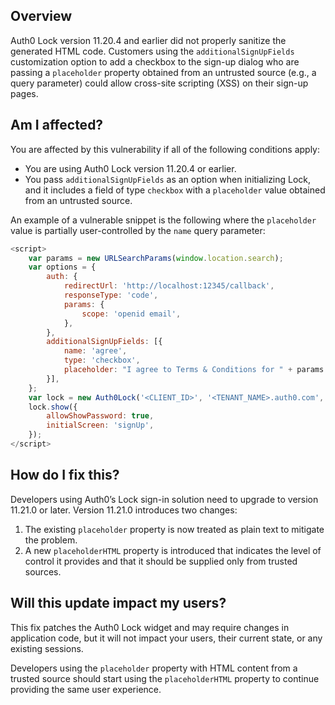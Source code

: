 ## Overview

Auth0 Lock version 11.20.4 and earlier did not properly sanitize the generated HTML code. Customers using the `additionalSignUpFields` customization option to add a checkbox to the sign-up dialog who are passing a `placeholder` property obtained from an untrusted source (e.g., a query parameter) could allow cross-site scripting (XSS) on their sign-up pages.

## Am I affected?

You are affected by this vulnerability if all of the following conditions apply:

- You are using Auth0 Lock version 11.20.4 or earlier.
- You pass `additionalSignUpFields` as an option when initializing Lock, and it includes a field of type `checkbox` with a `placeholder` value obtained from an untrusted source.

An example of a vulnerable snippet is the following where the `placeholder` value is partially user-controlled by the `name` query parameter:

```javascript
<script>
    var params = new URLSearchParams(window.location.search);
    var options = {
        auth: {
            redirectUrl: 'http://localhost:12345/callback',
            responseType: 'code',
            params: {
                scope: 'openid email',
            },
        },
        additionalSignUpFields: [{
            name: 'agree',
            type: 'checkbox',
            placeholder: "I agree to Terms & Conditions for " + params.get('name'),
        }],
    };
    var lock = new Auth0Lock('<CLIENT_ID>', '<TENANT_NAME>.auth0.com', options);
    lock.show({
        allowShowPassword: true,
        initialScreen: 'signUp',
    });
</script>
```

## How do I fix this?

Developers using Auth0’s Lock sign-in solution need to upgrade to version 11.21.0 or later. Version 11.21.0 introduces two changes:

1. The existing `placeholder` property is now treated as plain text to mitigate the problem.
2. A new `placeholderHTML` property is introduced that indicates the level of control it provides and that it should be supplied only from trusted sources.

## Will this update impact my users?

This fix patches the Auth0 Lock widget and may require changes in application code, but it will not impact your users, their current state, or any existing sessions.

Developers using the `placeholder` property with HTML content from a trusted source should start using the `placeholderHTML` property to continue providing the same user experience.

